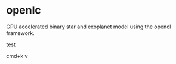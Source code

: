 # openlc

GPU accelerated binary star and exoplanet model using the opencl framework.

test

 cmd+k v